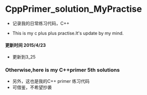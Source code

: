 # CppPrimer_solution_MyPractise 
* 记录我的日常练习代码，C++

* This is my c plus plus practise.It's update by my mind.

#### 更新时间 2015/4/23
* 更新到3_25

### Otherwise,here  is my C++primer 5th solutions

* 另外，这也是我的C++ primer 练习代码
* 可借鉴，不希望抄袭

